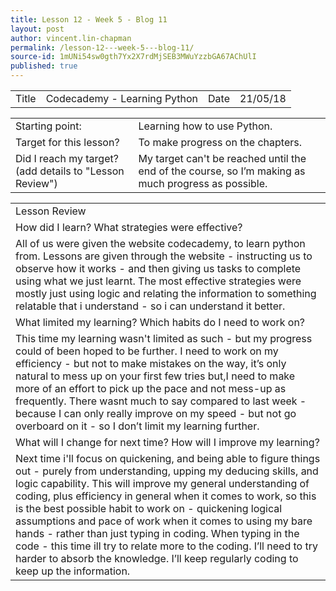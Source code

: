 ```yaml
---
title: Lesson 12 - Week 5 - Blog 11
layout: post
author: vincent.lin-chapman
permalink: /lesson-12---week-5---blog-11/
source-id: 1mUNi54sw0gth7Yx2X7rdMjSEB3MWuYzzbGA67AChUlI
published: true
---
```

<table>
  <tr>
    <td>Title</td>
    <td>Codecademy - Learning Python</td>
    <td>Date</td>
    <td>21/05/18</td>
  </tr>
</table>


<table>
  <tr>
    <td>Starting point:</td>
    <td>Learning how to use Python.</td>
  </tr>
  <tr>
    <td>Target for this lesson?</td>
    <td>To make progress on the chapters.</td>
  </tr>
  <tr>
    <td>Did I reach my target? 
(add details to "Lesson Review")</td>
    <td>My target can't be reached until the end of the course, so I’m making as much progress as possible.</td>
  </tr>
</table>


<table>
  <tr>
    <td>Lesson Review</td>
  </tr>
  <tr>
    <td>How did I learn? What strategies were effective? </td>
  </tr>
  <tr>
    <td>All of us were given the website codecademy, to learn python from. Lessons are given through the website - instructing us to observe how it works - and then giving us tasks to complete using what we just learnt. The most effective strategies were mostly just using logic and relating the information to something relatable that i understand - so i can understand it better. </td>
  </tr>
  <tr>
    <td>What limited my learning? Which habits do I need to work on? </td>
  </tr>
  <tr>
    <td>This time my learning wasn't limited as such - but  my progress could of been hoped to be further. I need to work on my efficiency - but not to make mistakes on the way, it’s only natural to mess up on your first few tries but,I need to make more of an effort to pick up the pace and not mess-up as frequently. There wasnt much to say compared to last week - because I can only really improve on my speed - but not go overboard on it - so I don’t limit my learning further.</td>
  </tr>
  <tr>
    <td>What will I change for next time? How will I improve my learning?</td>
  </tr>
  <tr>
    <td>Next time i'll focus on quickening, and being able to figure  things out - purely from understanding, upping my deducing skills, and logic capability. This will improve my general understanding of coding, plus efficiency in general when it comes to work, so this is the best possible habit to work on - quickening logical assumptions and pace of work when it comes to using my bare hands - rather than just typing in coding. When typing in the code - this time ill try to relate more to the coding. I’ll need  to try harder to absorb the knowledge. I’ll keep regularly coding to keep up the information.</td>
  </tr>
</table>


